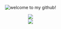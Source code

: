 <p align="center">
  <img src="https://readme-typing-svg.demolab.com?font=Roboto&duration=3000&pause=700&color=2F1576&background=FFFFFDE3&center=true&vCenter=true&width=500&lines=hi%2C+my+name+is+gary;and+i+am+a+fullstack+developer!;thanks+for+visiting!" alt="welcome to my github!">
</p>

<div display="flex">
  <div align="center">
    <img src="https://github-readme-stats.vercel.app/api?username=g-hor">
  </div>

  <div align="center">
    <img src="https://github-readme-stats.vercel.app/api/top-langs/?username=g-hor&layout=compact">
  </div>
</div>